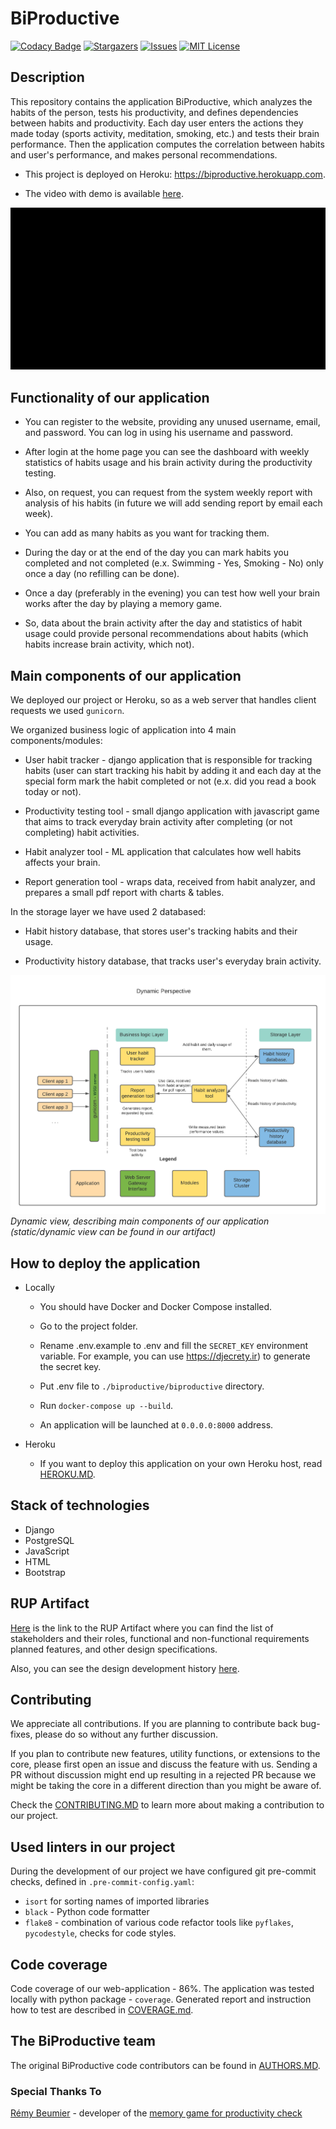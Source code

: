 # BiProductive

[![Codacy Badge](https://api.codacy.com/project/badge/Grade/1b8fcfb3465a4f02ab9a2d6dc445dfed)](https://app.codacy.com/gh/rizvansky/biproductive?utm_source=github.com&utm_medium=referral&utm_content=rizvansky/biproductive&utm_campaign=Badge_Grade_Settings)
[![Stargazers][stars-shield]][stars-url]
[![Issues][issues-shield]][issues-url]
[![MIT License][license-shield]][license-url]

## Description

This repository contains the application BiProductive, which analyzes the habits of the person, tests his productivity,
and defines dependencies between habits and productivity. Each day user enters the actions they made today (sports
activity, meditation, smoking, etc.) and tests their brain performance. Then the application computes the correlation
between habits and user's performance, and makes personal recommendations.

-   This project is deployed on Heroku: https://biproductive.herokuapp.com.
    
-   The video with demo is available 
    [here](https://drive.google.com/file/d/1q6ioV4W50Un--JNKLv6IV0rFbHXYZwCy/view?usp=sharing).
  
![1](./docs/demo.gif)

## Functionality of our application

-   You can register to the website, providing any unused username, email, and password. You can log in using his username
    and password.
    
-   After login at the home page you can see the dashboard with weekly statistics of habits usage and his brain activity
    during the productivity testing.
    
-   Also, on request, you can request from the system weekly report with analysis of his habits (in future we will add
    sending report by email each week).
    
-   You can add as many habits as you want for tracking them.

-   During the day or at the end of the day you can mark habits you completed and not completed (e.x. Swimming - Yes,
   Smoking - No) only once a day (no refilling can be done).

-   Once a day (preferably in the evening) you can test how well your brain works after the day by playing a memory game.

-   So, data about the brain activity after the day and statistics of habit usage could provide personal recommendations
  about habits (which habits increase brain activity, which not).

## Main components of our application

We deployed our project or Heroku, so as a web server that handles client requests we used `gunicorn`.

We organized business logic of application into 4 main components/modules:

-   User habit tracker - django application that is responsible for tracking habits (user can start tracking his habit by
  adding it and each day at the special form mark the habit completed or not (e.x. did you read a book today or not).

-   Productivity testing tool - small django application with javascript game that aims to track everyday brain activity
  after completing (or not completing) habit activities.

-   Habit analyzer tool - ML application that calculates how well habits affects your brain.

-   Report generation tool - wraps data, received from habit analyzer, and prepares a small pdf report with charts &
  tables.

In the storage layer we have used 2 databased:

-   Habit history database, that stores user's tracking habits and their usage.

-   Productivity history database, that tracks user's everyday brain activity.

![](docs/dynamic-view-updated.png)
*Dynamic view, describing main components of our application (static/dynamic view can be found in our artifact)*

## How to deploy the application

- Locally
    - You should have Docker and Docker Compose installed.

    - Go to the project folder.

    - Rename .env.example to .env and fill the ```SECRET_KEY``` environment variable. For example, you can use
      https://djecrety.ir) to generate the secret key.
      
    -   Put .env file to ```./biproductive/biproductive``` directory.
        
    -   Run ```docker-compose up --build```.
        
    -   An application will be launched at ```0.0.0.0:8000``` address.
    
-   Heroku
    -   If you want to deploy this application on your own Heroku host, read [HEROKU.MD](docs/HEROKU.MD).

## Stack of technologies

-   Django
-   PostgreSQL
-   JavaScript
-   HTML
-   Bootstrap

## RUP Artifact

[Here](https://docs.google.com/document/d/14AMeCV4WJotkQ8lvZcl2u_bB66lMKmu4/edit?usp=sharing&ouid=109541784549585358096&rtpof=true&sd=true) 
is the link to the RUP Artifact where you can find the list of stakeholders and their roles, functional and 
non-functional requirements planned features, and other design specifications.

Also, you can see the design development history [here](./docs/DESIGN_DEVELOPMENT.MD).

## Contributing

We appreciate all contributions. If you are planning to contribute back bug-fixes, please do so without any further
discussion.

If you plan to contribute new features, utility functions, or extensions to the core, please first open an issue and
discuss the feature with us. Sending a PR without discussion might end up resulting in a rejected PR because we might be
taking the core in a different direction than you might be aware of.

Check the [CONTRIBUTING.MD](./docs/CONTRIBUTING.MD) to learn more about making a contribution to our project.

## Used linters in our project

During the development of our project we have configured git pre-commit checks, defined in `.pre-commit-config.yaml`:

-   `isort` for sorting names of imported libraries
-   `black` - Python code formatter
-   `flake8` - combination of various code refactor tools like `pyflakes`, `pycodestyle`, checks for code styles.

## Code coverage

Code coverage of our web-application - 86%. The application was tested locally with python package - `coverage`.
Generated report and instruction how to test are described in [COVERAGE.md](docs/COVERAGE.md).

## The BiProductive team

The original BiProductive code contributors can be found in [AUTHORS.MD](./docs/AUTHORS.MD).

### Special Thanks To

[Rémy Beumier](https://github.com/beumsk) - developer of the
[memory game for productivity check](https://github.com/beumsk/Memory)

<!-- MARKDOWN LINKS & IMAGES -->
<!-- https://www.markdownguide.org/basic-syntax/#reference-style-links -->

[stars-shield]: https://img.shields.io/github/stars/rizvansky/biproductive.svg?style=flat&logo=appveyor

[stars-url]: https://github.com/rizvansky/biproductive/stargazers

[issues-shield]: https://img.shields.io/github/issues/rizvansky/biproductive.svg?style=flat&logo=appveyor
[issues-url]: https://github.com/rizvansky/biproductive/issues
[license-shield]: https://img.shields.io/github/license/rizvansky/biproductive.svg?style=flat
[license-url]: https://github.com/rizvansky/biproductive/blob/main/LICENSE
